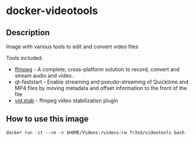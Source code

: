 # docker-videotools

## Description

Image with various tools to edit and convert video files

Tools included:

* [ffmpeg](http://ffmpeg.org/) - A complete, cross-platform solution to record, convert and stream audio and video.
* qt-faststart - Enable streaming and pseudo-streaming of Quicktime and MP4 files by moving metadata and offset information to the front of the file
* [vid.stab](http://public.hronopik.de/vid.stab/) - ffmpeg video stabilization plugin

## How to use this image

```
docker run -it --rm -v $HOME/Videos:/videos:rw fr3nd/videotools bash
```
